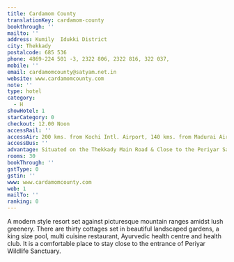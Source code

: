 ```yaml
---
title: Cardamom County
translationKey: cardamom-county
bookthrough: ''
mailto: ''
address: Kumily  Idukki District
city: Thekkady
postalcode: 685 536
phone: 4869-224 501 -3, 2322 806, 2322 816, 322 037,
mobile: ''
email: cardamomcounty@satyam.net.in
website: www.cardamomcounty.com
note: ''
type: hotel
category:
  - H
showHotel: 1
starCategory: 0
checkout: 12.00 Noon
accessRail: ''
accessAir: 200 kms. from Kochi Intl. Airport, 140 kms. from Madurai Airport
accessBus: ''
advantage: Situated on the Thekkady Main Road & Close to the Periyar Sanctuary
rooms: 30
bookThrough: ''
gstType: 0
gstin: ''
www: www.cardamomcounty.com
web: 1
mailTo: ''
ranking: 0
---
```







A modern style resort set against picturesque mountain ranges amidst lush greenery.     There are thirty cottages set in beautiful landscaped gardens, a king size pool, multi cuisine restaurant, Ayurvedic health centre and health club.     It is a comfortable place to stay close to the entrance of Periyar Wildlife Sanctuary.